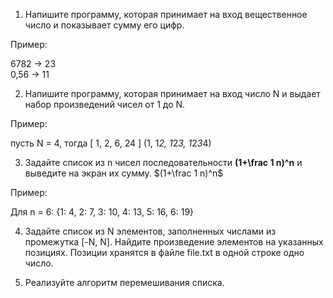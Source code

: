 01. Напишите программу, которая принимает на вход вещественное число и показывает сумму его цифр.

Пример:

6782 -> 23  
0,56 -> 11

02. Напишите программу, которая принимает на вход число N и выдает набор произведений чисел от 1 до N.

Пример:

пусть N = 4, тогда [ 1, 2, 6, 24 ] (1, 1*2, 1*2*3, 1*2*3*4)  

03. Задайте список из n чисел последовательности **(1+\frac 1 n)^n** и выведите на экран их сумму. $(1+\frac 1 n)^n$

Пример:

Для n = 6: {1: 4, 2: 7, 3: 10, 4: 13, 5: 16, 6: 19}

04. Задайте список из N элементов, заполненных числами из промежутка [-N, N]. Найдите произведение элементов на указанных позициях. Позиции хранятся в файле file.txt в одной строке одно число.

05. Реализуйте алгоритм перемешивания списка.